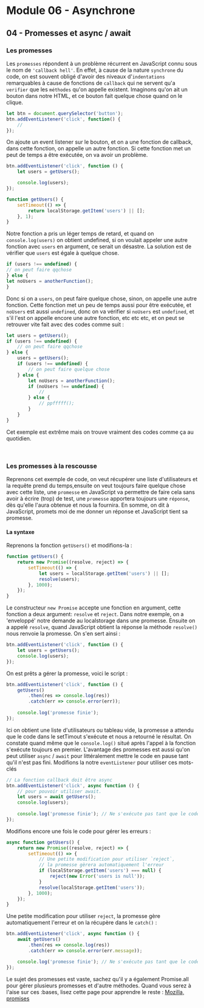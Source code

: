 # Module 06 - Asynchrone

## 04 - Promesses et async / await

### Les promesses

Les `promesses` répondent à un problème récurrent en JavaScript connu sous le nom de `'callback hell'`. En effet, à cause de la nature `synchrone` du code, on est souvent obligé d'avoir des niveaux d'`indentations` remarquables à cause de fonctions de `callback` qui ne servent qu'a `verifier` que les `méthodes` qu'on appelle existent. Imaginons qu'on ait un bouton dans notre HTML, et ce bouton fait quelque chose quand on le clique.

````js
let btn = document.querySelector('button');
btn.addEventListener('click', function() {
    // 
});
````

On ajoute un event listener sur le bouton, et on a une fonction de callback, dans cette fonction, on appelle un autre fonction. Si cette fonction met un peut de temps a être exécutée, on va avoir un problème.

````js
btn.addEventListener('click', function () {
    let users = getUsers();

    console.log(users);
});

function getUsers() {
    setTimeout(() => {
        return localStorage.getItem('users') || [];
    }, 1);
}
````

Notre fonction a pris un léger temps de retard, et quand on `console.log(users)` on obtient undefined, si on voulait appeler une autre fonction avec `users` en argument, ce serait un désastre. La solution est de vérifier que `users` est égale à quelque chose.

````js
if (users !== undefined) {
// on peut faire qqchose
} else {
let noUsers = anotherFunction();
}
````

Donc si on a `users`, on peut faire quelque chose, sinon, on appelle une autre fonction. Cette fonction met un peu de temps aussi pour être exécutée, et `noUsers` est aussi `undefined`, donc on va vérifier si `noUsers` est `undefined`, et s'il l'est on appelle encore une autre fonction, etc etc etc, et on peut se retrouver vite fait avec des codes comme suit :

````js
let users = getUsers();
if (users !== undefined) {
    // on peut faire qqchose
} else {
    users = getUsers();
    if (users !== undefined) {
        // on peut faire quelque chose
    } else {
        let noUsers = anotherFunction();
        if (noUsers !== undefined) {
            //
        } else {
            // ppfffff();
        }
    }
}
````

Cet exemple est extrême mais on trouve vraiment des codes comme ça au quotidien.

&nbsp;

### Les promesses à la rescousse

Reprenons cet exemple de code, on veut récupérer une liste d'utilisateurs et la requête prend du temps,ensuite on veut toujours faire quelque chose avec cette liste, une `promesse` en JavaScript va permettre de faire cela sans avoir à écrire (trop) de test, une `promesse` apportera toujours une `réponse`, dès qu'elle l'aura obtenue et nous la fournira. En somme, on dit à JavaScript, promets moi de me donner un réponse et JavaScript tient sa promesse.

#### La syntaxe

Reprenons la fonction `getUsers()` et modifions-la :

````js
function getUsers() {
    return new Promise((resolve, reject) => {
        setTimeout(() => {
            let users = localStorage.getItem('users') || [];
            resolve(users);
        }, 1000);
    });
}
````

Le constructeur `new Promise` accepte une fonction en argument, cette fonction a deux argument: `resolve` et `reject`. Dans notre exemple, on a 'enveloppé' notre demande au localstorage dans une promesse. Ensuite on a appelé `resolve`, quand JavaScript obtient la réponse la méthode `resolve()` nous renvoie la promesse. On s'en sert ainsi :

````js
btn.addEventListener('click', function () {
    let users = getUsers();
    console.log(users);
});
````

On est prêts a gérer la promesse, voici le script :

````js
btn.addEventListener('click', function () {
    getUsers()
        .then(res => console.log(res))
        .catch(err => console.error(err));
        
    console.log('promesse finie');
});
````

Ici on obtient une liste d'utilisateurs ou tableau vide, la promesse a attendu que le code dans le setTimout s'exécute et nous a retourné le résultat. On constate quand même que le `console.log()` situé après l'appel à la fonction s'exécute toujours en premier. L'avantage des promesses est aussi qu'on peut utiliser `async` / `await` pour littéralement mettre le code en pause tant qu'il n'est pas fini. Modifions la notre `eventListener` pour utiliser ces mots-clés

````js
// La fonction callback doit être async
btn.addEventListener('click', async function () {
    // pour pouvoir utiliser await.
    let users = await getUsers();
    console.log(users);
        
    console.log('promesse finie'); // Ne s'exécute pas tant que le code avant n'est pas finie.
});
````

Modifions encore une fois le code pour gérer les erreurs :

````js
async function getUsers() {
    return new Promise((resolve, reject) => {
        setTimeout(() => {
            // Une petite modification pour utiliser `reject`, 
            // la promesse gèrera automatiquement l'erreur
            if (localStorage.getItem('users') === null) {
                reject(new Error('users is null'));
            }
            resolve(localStorage.getItem('users'));
        }, 1000);
    });
}
````

Une petite modification pour utiliser `reject`, la promesse gère automatiquement l'erreur et on la récupère dans le `catch()` :

````js
btn.addEventListener('click', async function () {
    await getUsers()
        .then(res => console.log(res))
        .catch(err => console.error(err.message));

    console.log('promesse finie'); // Ne s'exécute pas tant que le code avant n'est pas finie.
});
````

Le sujet des promesses est vaste, sachez qu'il y a également Promise.all pour gérer plusieurs promesses et d'autre méthodes. Quand vous serez à l'aise sur ces :bases, lisez cette page pour apprendre le reste : [Mozilla, promises](https://developer.mozilla.org/en-US/docs/Web/JavaScript/Reference/Global_Objects/Promise)
